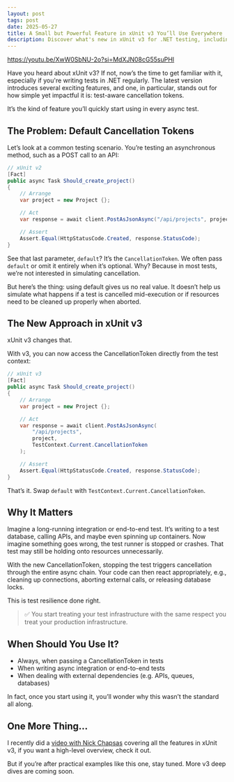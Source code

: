 ```yaml
---
layout: post
tags: post
date: 2025-05-27
title: A Small but Powerful Feature in xUnit v3 You’ll Use Everywhere
description: Discover what's new in xUnit v3 for .NET testing, including powerful test-aware cancellation tokens. Learn how this simple yet impactful feature boosts test reliability, resource management, and async integration testing.
---
```


https://youtu.be/XwW0SbNU-2o?si=MdXJN08cG55suPHI

Have you heard about xUnit v3? If not, now’s the time to get familiar with it, especially if you're writing tests in .NET regularly. The latest version introduces several exciting features, and one, in particular, stands out for how simple yet impactful it is: test-aware cancellation tokens.

It’s the kind of feature you’ll quickly start using in every async test.

## The Problem: Default Cancellation Tokens

Let’s look at a common testing scenario. You’re testing an asynchronous method, such as a POST call to an API:

```csharp
// xUnit v2
[Fact]
public async Task Should_create_project()
{
    // Arrange
    var project = new Project {};

    // Act
    var response = await client.PostAsJsonAsync("/api/projects", project, default);

    // Assert
    Assert.Equal(HttpStatusCode.Created, response.StatusCode);
}
```

See that last parameter, `default`? It’s the `CancellationToken`.  We often pass `default` or omit it entirely when it’s optional. Why? Because in most tests, we’re not interested in simulating cancellation.

But here’s the thing: using default gives us no real value. It doesn’t help us simulate what happens if a test is cancelled mid-execution or if resources need to be cleaned up properly when aborted.

## The New Approach in xUnit v3

xUnit v3 changes that.

With v3, you can now access the CancellationToken directly from the test context:

```csharp
// xUnit v3
[Fact]
public async Task Should_create_project()
{
    // Arrange
    var project = new Project {};

    // Act
    var response = await client.PostAsJsonAsync(
        "/api/projects", 
        project, 
        TestContext.Current.CancellationToken
    );

    // Assert
    Assert.Equal(HttpStatusCode.Created, response.StatusCode);
}
```

That’s it. Swap `default` with `TestContext.Current.CancellationToken`.

## Why It Matters

Imagine a long-running integration or end-to-end test. It’s writing to a test database, calling APIs, and maybe even spinning up containers. Now imagine something goes wrong, the test runner is stopped or crashes. That test may still be holding onto resources unnecessarily.

With the new CancellationToken, stopping the test triggers cancellation through the entire async chain. Your code can then react appropriately, e.g., cleaning up connections, aborting external calls, or releasing database locks.

This is test resilience done right.

> ✅ You start treating your test infrastructure with the same respect you treat your production infrastructure.

## When Should You Use It?
- Always, when passing a CancellationToken in tests
- When writing async integration or end-to-end tests
- When dealing with external dependencies (e.g. APIs, queues, databases)

In fact, once you start using it, you’ll wonder why this wasn’t the standard all along.

## One More Thing…

I recently did a [video with Nick Chapsas](https://youtu.be/qIMRFKHldvQ?si=Mk0CAVVvlJSxQ9GA) covering all the features in xUnit v3, if you want a high-level overview, check it out.

But if you’re after practical examples like this one, stay tuned. More v3 deep dives are coming soon.